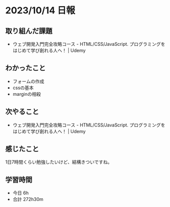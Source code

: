 # 2023/10/14 日報

## 取り組んだ課題
- ウェブ開発入門完全攻略コース - HTML/CSS/JavaScript. プログラミングをはじめて学び創れる人へ！ | Udemy

## わかったこと
- フォームの作成
- cssの基本
- marginの相殺

## 次やること
- ウェブ開発入門完全攻略コース - HTML/CSS/JavaScript. プログラミングをはじめて学び創れる人へ！ | Udemy

## 感じたこと
1日7時間くらい勉強したいけど、結構きついですね。

## 学習時間
- 今日 6h
- 合計 272h30m
